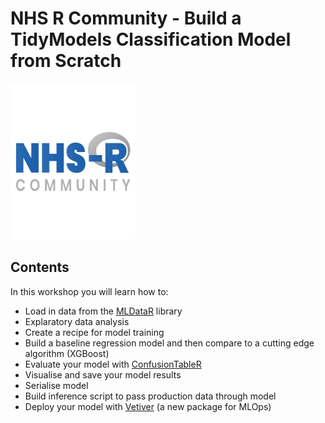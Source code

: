 # NHS R Community - Build a TidyModels Classification Model from Scratch

<a href="https://hutsons-hacks.info/"><img src = "man/fig/NHSR.png" width = "200px" height="250px"></a>

## Contents

In this workshop you will learn how to:

- Load in data from the [MLDataR](https://cran.r-project.org/web/packages/MLDataR/vignettes/MLDataR.html) library
- Explaratory data analysis
- Create a recipe for model training 
- Build a baseline regression model and then compare to a cutting edge algorithm (XGBoost)
- Evaluate your model with [ConfusionTableR](https://cran.r-project.org/web/packages/ConfusionTableR/vignettes/ConfusionTableR.html)
- Visualise and save your model results
- Serialise model
- Build inference script to pass production data through model
- Deploy your model with [Vetiver](https://vetiver.rstudio.com/) (a new package for MLOps)


